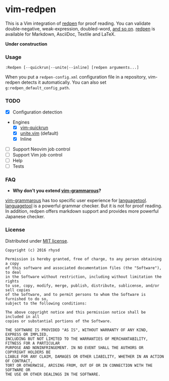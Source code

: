 vim-redpen
==========

This is a Vim integration of [redpen](https://github.com/redpen-cc/redpen) for proof reading.  You can validate double-negative, weak-expression, doubled-word, [and so on](http://redpen.cc/docs/latest/index.html#validator).  [redpen](https://github.com/redpen-cc/redpen) is available for Markdown, AsciiDoc, Textile and LaTeX.

**Under construction**

### Usage

```
:Redpen [--quickrun|--unite|--inline] [redpen arguments...]
```

When you put a `redpen-config.xml` configuration file in a repository, vim-redpen detects it automatically. You can also set `g:redpen_default_config_path`.

### TODO

- [x] Configuration detection
- Engines
  - [x] [vim-quickrun](https://github.com/thinca/vim-quickrun)
  - [x] [unite.vim](https://github.com/Shougo/unite.vim) (default)
  - [x] Inline
- [ ] Support Neovim job control
- [ ] Support Vim job control
- [ ] Help
- [ ] Tests

### FAQ

- **Why don't you extend [vim-grammarous](https://github.com/rhysd/vim-grammarous)?**

[vim-grammarous](https://github.com/rhysd/vim-grammarous) has too specific user experience for [languagetool](https://github.com/languagetool-org/languagetool).  [languagetool](https://github.com/languagetool-org/languagetool) is a powerful grammar checker.  But it is not for proof reading.  In addition, redpen offers markdown support and provides more powerful Japanese checker.

### License

Distributed under [MIT license](https://opensource.org/licenses/MIT).

    Copyright (c) 2016 rhysd

    Permission is hereby granted, free of charge, to any person obtaining a copy
    of this software and associated documentation files (the "Software"), to deal
    in the Software without restriction, including without limitation the rights
    to use, copy, modify, merge, publish, distribute, sublicense, and/or sell copies
    of the Software, and to permit persons to whom the Software is furnished to do so,
    subject to the following conditions:

    The above copyright notice and this permission notice shall be included in all
    copies or substantial portions of the Software.

    THE SOFTWARE IS PROVIDED "AS IS", WITHOUT WARRANTY OF ANY KIND, EXPRESS OR IMPLIED,
    INCLUDING BUT NOT LIMITED TO THE WARRANTIES OF MERCHANTABILITY, FITNESS FOR A PARTICULAR
    PURPOSE AND NONINFRINGEMENT. IN NO EVENT SHALL THE AUTHORS OR COPYRIGHT HOLDERS BE
    LIABLE FOR ANY CLAIM, DAMAGES OR OTHER LIABILITY, WHETHER IN AN ACTION OF CONTRACT,
    TORT OR OTHERWISE, ARISING FROM, OUT OF OR IN CONNECTION WITH THE SOFTWARE OR
    THE USE OR OTHER DEALINGS IN THE SOFTWARE.

